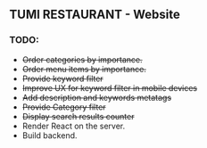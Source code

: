 ## TUMI RESTAURANT - Website

### TODO:
- ~~Order categories by importance.~~
- ~~Order menu items by importance.~~
- ~~Provide keyword filter~~
- ~~Improve UX for keyword filter in mobile devices~~
- ~~Add description and keywords metatags~~
- ~~Provide Category filter~~
- ~~Display search results counter~~
- Render React on the server.
- Build backend.